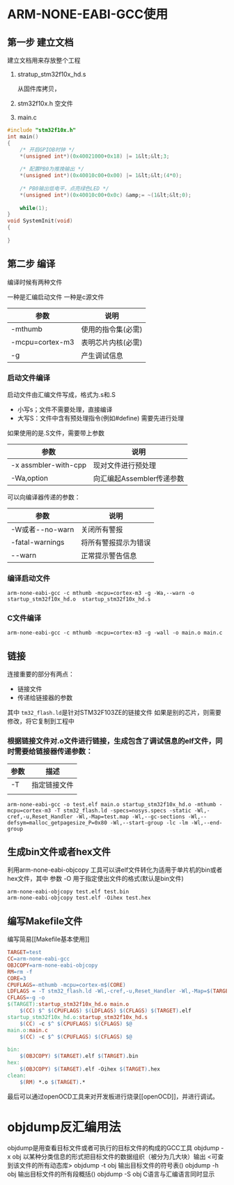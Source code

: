 # ARM-NONE-EABI-GCC使用

## 第一步 建立文档

建立文档用来存放整个工程

1. stratup_stm32f10x_hd.s

   从固件库拷贝，

2. stm32f10x.h 空文件

3. main.c

~~~c
#include "stm32f10x.h"
int main()
{
    /* 开启GPIOB时钟 */
    *(unsigned int*)(0x40021000+0x18) |= 1&lt;&lt;3;
 
    /* 配置PB0为推挽输出 */
    *(unsigned int*)(0x40010c00+0x00) |= 1&lt;&lt;(4*0);
 
    /* PB0输出低电平，点亮绿色LED */
    *(unsigned int*)(0x40010c00+0x0c) &amp;= ~(1&lt;&lt;0);
 
    while(1);
}
void SystemInit(void)
{
 
}
~~~

## 第二步 编译

编译时候有两种文件

一种是汇编启动文件
一种是c源文件

| 参数            | 说明               |
| --------------- | ------------------ |
| -mthumb         | 使用的指令集(必需) |
| -mcpu=cortex-m3 | 表明芯片内核(必需) |
| -g              | 产生调试信息       |

### 启动文件编译

启动文件由汇编文件写成，格式为.s和.S

+ 小写s；文件不需要处理，直接编译
+ 大写S：文件中含有预处理指令(例如#define)
  需要先进行处理

如果使用的是.S文件，需要带上参数

| 参数                 | 说明                      |
| -------------------- | ------------------------- |
| -x assmbler-with-cpp | 现对文件进行预处理        |
| -Wa,option           | 向汇编起Assembler传递参数 |

可以向编译器传递的参数：

| 参数            | 说明                 |
| --------------- | -------------------- |
| -W或者--no-warn | 关闭所有警报         |
| -fatal-warnings | 将所有警报提示为错误 |
| --warn          | 正常提示警告信息     |

### 编译启动文件

~~~shell
arm-none-eabi-gcc -c mthumb -mcpu=cortex-m3 -g -Wa,--warn -o startup_stm32f10x_hd.o  startup_stm32f10x_hd.s
~~~

### C文件编译

~~~shell
arm-none-eabi-gcc -c mthumb -mcpu=cortex-m3 -g -wall -o main.o main.c
~~~

## 链接

连接重要的部分有两点：

+ 链接文件
+ 传递给链接器的参数

其中 ``tm32_flash.ld``是针对STM32F103ZE的链接文件
如果是别的芯片，则需要修改，将它复制到工程中

### 根据链接文件对.o文件进行链接，生成包含了调试信息的elf文件，同时需要给链接器传递参数：

| 参数 | 描述         |
| ---- | ------------ |
| -T   | 指定链接文件 |
|      |              |

~~~shell
arm-none-eabi-gcc -o test.elf main.o startup_stm32f10x_hd.o -mthumb -mcpu=cortex-m3 -T stm32_flash.ld -specs=nosys.specs -static -Wl,-cref,-u,Reset_Handler -Wl,-Map=test.map -Wl,--gc-sections -Wl,--defsym=malloc_getpagesize_P=0x80 -Wl,--start-group -lc -lm -Wl,--end-group
~~~



## 生成bin文件或者hex文件

利用arm-none-eabi-objcopy 工具可以讲elf文件转化为适用于单片机的bin或者hex文件，其中 参数 -O 用于指定使出文件的格式(默认是bin文件)

~~~shell
arm-none-eabi-objcopy test.elf test.bin
arm-none-eabi-objcopy test.elf -Oihex test.hex
~~~



## 编写Makefile文件

编写简易[[Makefile基本使用]]

~~~makefile
TARGET=test
CC=arm-none-eabi-gcc
OBJCOPY=arm-none-eabi-objcopy
RM=rm -f
CORE=3
CPUFLAGS=-mthumb -mcpu=cortex-m$(CORE)
LDFLAGS = -T stm32_flash.ld -Wl,-cref,-u,Reset_Handler -Wl,-Map=$(TARGET).map -Wl,--gc-sections -Wl,--defsym=malloc_getpagesize_P=0x80 -Wl,--start-group -lc -lm -Wl,--end-group
CFLAGS=-g -o
$(TARGET):startup_stm32f10x_hd.o main.o
    $(CC) $^ $(CPUFLAGS) $(LDFLAGS) $(CFLAGS) $(TARGET).elf
startup_stm32f10x_hd.o:startup_stm32f10x_hd.s
    $(CC) -c $^ $(CPUFLAGS) $(CFLAGS) $@
main.o:main.c
    $(CC) -c $^ $(CPUFLAGS) $(CFLAGS) $@
 
bin:
    $(OBJCOPY) $(TARGET).elf $(TARGET).bin
hex:
    $(OBJCOPY) $(TARGET).elf -Oihex $(TARGET).hex
clean:
    $(RM) *.o $(TARGET).*
~~~

最后可以通过openOCD工具来对开发板进行烧录[[openOCD]]，并进行调试。

# objdump反汇编用法
objdump是用查看目标文件或者可执行的目标文件的构成的GCC工具
objdump -x obj 
以某种分类信息的形式把目标文件的数据组织（被分为几大块）输出 <可查到该文件的所有动态库>
objdump -t obj 输出目标文件的符号表()
objdump -h obj 输出目标文件的所有段概括()
objdump -S obj C语言与汇编语言同时显示

